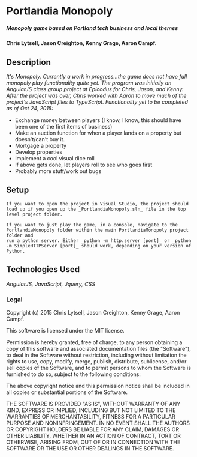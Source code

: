 # Portlandia Monopoly

##### _Monopoly game based on Portland tech business and local themes_

#### Chris Lytsell, Jason Creighton, Kenny Grage, Aaron Campf.

## Description

_It's Monopoly. Currently a work in progress...the game does not have full monopoly play functionality quite yet. The program was initially an AngularJS class group project at Epicodus for Chris, Jason, and Kenny.
After the project was over, Chris worked with Aaron to move much of the project's JavaScript files to TypeScript. Functionality yet to be completed as of Oct 24, 2015:_
* Exchange money between players (I know, I know, this should have been one of the first items of business)
* Make an auction function for when a player lands on a property but doesn't/can't buy it.
* Mortgage a property
* Develop properties
* Implement a cool visual dice roll
* If above gets done, let players roll to see who goes first
* Probably more stuff/work out bugs

## Setup
```
If you want to open the project in Visual Studio, the project should load up if you open up the _PortlandiaMonopoly.sln_ file in the top level project folder.
```

```
If you want to just play the game, in a console, navigate to the PortlandiaMonopoly folder within the main PortlandiaMonopoly project folder and 
run a python server. Either _python -m http.server [port]_ or _python -m SimpleHTTPServer [port]_ should work, depending on your version of Python.

```

## Technologies Used

_AngularJS, JavaScript, Jquery, CSS_

### Legal



Copyright (c) 2015 Chris Lytsell, Jason Creighton, Kenny Grage, Aaron Campf.  

This software is licensed under the MIT license.

Permission is hereby granted, free of charge, to any person obtaining a copy
of this software and associated documentation files (the "Software"), to deal
in the Software without restriction, including without limitation the rights
to use, copy, modify, merge, publish, distribute, sublicense, and/or sell
copies of the Software, and to permit persons to whom the Software is
furnished to do so, subject to the following conditions:

The above copyright notice and this permission notice shall be included in
all copies or substantial portions of the Software.

THE SOFTWARE IS PROVIDED "AS IS", WITHOUT WARRANTY OF ANY KIND, EXPRESS OR
IMPLIED, INCLUDING BUT NOT LIMITED TO THE WARRANTIES OF MERCHANTABILITY,
FITNESS FOR A PARTICULAR PURPOSE AND NONINFRINGEMENT. IN NO EVENT SHALL THE
AUTHORS OR COPYRIGHT HOLDERS BE LIABLE FOR ANY CLAIM, DAMAGES OR OTHER
LIABILITY, WHETHER IN AN ACTION OF CONTRACT, TORT OR OTHERWISE, ARISING FROM,
OUT OF OR IN CONNECTION WITH THE SOFTWARE OR THE USE OR OTHER DEALINGS IN
THE SOFTWARE.
